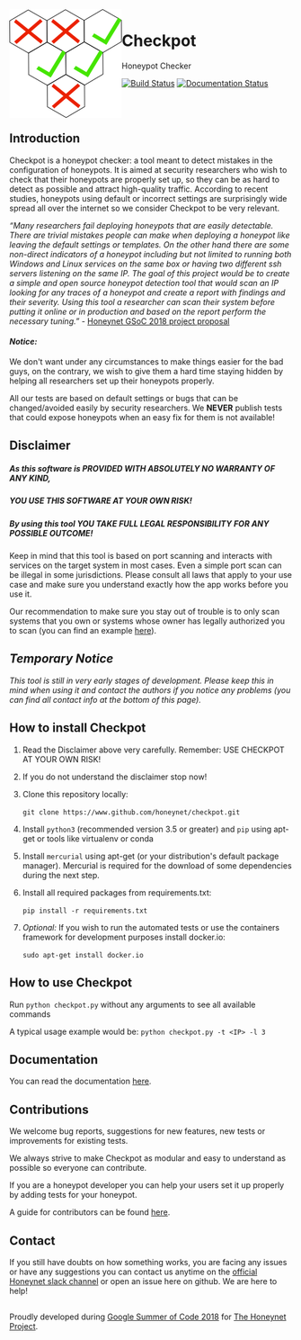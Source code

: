 <img align="left" src="docs/source/images/small_logo.png">

# Checkpot

Honeypot Checker

[![Build Status](https://travis-ci.org/honeynet/checkpot.svg?branch=master)](https://travis-ci.org/honeynet/checkpot.svg?branch=master)
[![Documentation Status](https://readthedocs.org/projects/checkpot/badge/?version=latest)](https://checkpot.readthedocs.io/en/latest/?badge=latest)

<br />
<br />

## Introduction

Checkpot is a honeypot checker: a tool meant to detect mistakes in the configuration of honeypots. It is aimed at security researchers who wish to check that their honeypots are properly set up, so they can be as hard to detect as possible and attract high-quality traffic. According to recent studies, honeypots using default or incorrect settings are surprisingly wide spread all over the internet so we consider Checkpot to be very relevant.

 _“Many researchers fail deploying honeypots that are easily detectable. There are trivial mistakes people can make when deploying a honeypot like leaving the default settings or templates. On the other hand there are some non-direct indicators of a honeypot including but not limited to running both Windows and Linux services on the same box or having two different ssh servers listening on the same IP. The goal of this project would be to create a simple and open source honeypot detection tool that would scan an IP looking for any traces of a honeypot and create a report with findings and their severity. Using this tool a researcher can scan their system before putting it online or in production and based on the report perform the necessary tuning.”_ - [Honeynet GSoC 2018 project proposal](https://www.honeynet.org/gsoc2018/ideas#honeypot-detection)

#### _Notice:_

We don't want under any circumstances to make things easier for the bad guys, on the contrary, we wish to give them a hard time staying hidden by helping all researchers set up their honeypots properly.
 
All our tests are based on default settings or bugs that can be changed/avoided easily by security researchers. We **NEVER** publish tests that could expose honeypots when an easy fix for them is not available!

## Disclaimer

##### As this software is PROVIDED WITH ABSOLUTELY NO WARRANTY OF ANY KIND,
##### YOU USE THIS SOFTWARE AT YOUR OWN RISK!

##### By using this tool YOU TAKE FULL LEGAL RESPONSIBILITY FOR ANY POSSIBLE OUTCOME!
 
Keep in mind that this tool is based on port scanning and interacts with services on the target system in most cases. Even a simple port scan can be illegal in some jurisdictions. Please consult all laws that apply to your use case and make sure you understand exactly how the app works before you use it.
 
Our recommendation to make sure you stay out of trouble is to only scan systems that you own or systems whose owner has legally authorized you to scan (you can find an example [here](https://www.owasp.org/index.php/Authorization_form)).

## _Temporary Notice_

_This tool is still in very early stages of development. Please keep this in mind when using it and contact the authors if you notice any problems (you can find all contact info at the bottom of this page)._

## How to install Checkpot

   1. Read the Disclaimer above very carefully. Remember: USE CHECKPOT AT YOUR OWN RISK!
   2. If you do not understand the disclaimer stop now!
   3. Clone this repository locally:
   
        `git clone https://www.github.com/honeynet/checkpot.git`
   
   4. Install `python3` (recommended version 3.5 or greater) and `pip` using apt-get or tools like virtualenv or conda
   
   5. Install `mercurial` using apt-get (or your distribution's default package manager). Mercurial is required for the download of some dependencies during the next step.
   
   6. Install all required packages from requirements.txt:
   
        `pip install -r requirements.txt`
   
   7. _Optional:_ If you wish to run the automated tests or use the containers framework for development purposes install docker.io:
   
        `sudo apt-get install docker.io`

## How to use Checkpot

Run `python checkpot.py` without any arguments to see all available commands

A typical usage example would be: `python checkpot.py -t <IP> -l 3` 

## Documentation

You can read the documentation [here](https://checkpot.readthedocs.io/en/master/).

## Contributions

We welcome bug reports, suggestions for new features, new tests or improvements for existing tests.
 
We always strive to make Checkpot as modular and easy to understand as possible so everyone can contribute.
 
If you are a honeypot developer you can help your users set it up properly by adding tests for your honeypot.

A guide for contributors can be found [here](checkpot.readthedocs.io/en/latest/guides_for_contributors.html).

## Contact

If you still have doubts on how something works, you are facing any issues or have any suggestions you can contact us anytime on the [official Honeynet slack channel](https://gsoc-slack.honeynet.org/) or open an issue here on github. We are here to help!

##

Proudly developed during [Google Summer of Code 2018](https://summerofcode.withgoogle.com/projects/#4742143558549504) for [The Honeynet Project](https://www.honeynet.org/).

